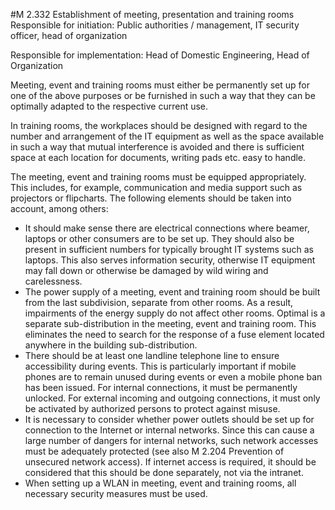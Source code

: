 #M 2.332 Establishment of meeting, presentation and training rooms
Responsible for initiation: Public authorities / management, IT security officer, head of organization

Responsible for implementation: Head of Domestic Engineering, Head of Organization

Meeting, event and training rooms must either be permanently set up for one of the above purposes or be furnished in such a way that they can be optimally adapted to the respective current use.

In training rooms, the workplaces should be designed with regard to the number and arrangement of the IT equipment as well as the space available in such a way that mutual interference is avoided and there is sufficient space at each location for documents, writing pads etc. easy to handle.

The meeting, event and training rooms must be equipped appropriately. This includes, for example, communication and media support such as projectors or flipcharts. The following elements should be taken into account, among others:

* It should make sense there are electrical connections where beamer, laptops or other consumers are to be set up. They should also be present in sufficient numbers for typically brought IT systems such as laptops. This also serves information security, otherwise IT equipment may fall down or otherwise be damaged by wild wiring and carelessness.
* The power supply of a meeting, event and training room should be built from the last subdivision, separate from other rooms. As a result, impairments of the energy supply do not affect other rooms. Optimal is a separate sub-distribution in the meeting, event and training room. This eliminates the need to search for the response of a fuse element located anywhere in the building sub-distribution.
* There should be at least one landline telephone line to ensure accessibility during events. This is particularly important if mobile phones are to remain unused during events or even a mobile phone ban has been issued. For internal connections, it must be permanently unlocked. For external incoming and outgoing connections, it must only be activated by authorized persons to protect against misuse.
* It is necessary to consider whether power outlets should be set up for connection to the Internet or internal networks. Since this can cause a large number of dangers for internal networks, such network accesses must be adequately protected (see also M 2.204 Prevention of unsecured network access). If internet access is required, it should be considered that this should be done separately, not via the intranet.
* When setting up a WLAN in meeting, event and training rooms, all necessary security measures must be used.





